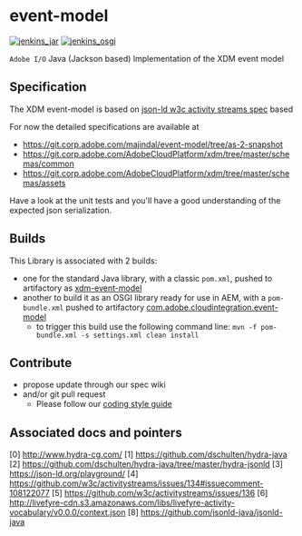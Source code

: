 # event-model

[![jenkins_jar](https://img.shields.io/badge/jenkins-jar-green.svg?style=flat)](https://cloudaction.ci.corp.adobe.com:12001/job/xdm-event-model/)
[![jenkins_osgi](https://img.shields.io/badge/jenkins-osgi-green.svg?style=flat)](https://cloudaction.ci.corp.adobe.com:12001/job/xdm-event-model-osgi/)

`Adobe I/O` Java (Jackson based) Implementation of the XDM event model

## Specification


The XDM event-model is based on [json-ld w3c activity streams spec](https://github.com/w3c/activitystreams/blob/master/ns/activitystreams.jsonld) based

For now the detailed specifications are available at
* https://git.corp.adobe.com/majindal/event-model/tree/as-2-snapshot
* https://git.corp.adobe.com/AdobeCloudPlatform/xdm/tree/master/schemas/common
* https://git.corp.adobe.com/AdobeCloudPlatform/xdm/tree/master/schemas/assets


Have a look at the unit tests and you'll have a good understanding of the expected json serialization.

## Builds

This Library is associated with 2 builds:

* one for the standard Java library, with a classic `pom.xml`, pushed to artifactory as [xdm-event-model](https://artifactory.corp.adobe.com/artifactory/maven-cloud-action-local/com/adobe/cloudintegration/xdm-event-model/)
* another to build it as an OSGI library ready for use in AEM, with a `pom-bundle.xml` pushed to artifactory [com.adobe.cloudintegration.event-model](https://artifactory.corp.adobe.com/artifactory/maven-cloud-action-local/com/adobe/cloudintegration/com.adobe.cloudintegration.event-model/)
  * to trigger this build use the following command line: `mvn -f pom-bundle.xml -s settings.xml clean install`
  
## Contribute
 
* propose update through our spec wiki
* and/or git pull request 
  * Please follow our [coding style guide](https://git.corp.adobe.com/adobeio/ca-common/tree/master/src/main/resources/styleguide/README.md)
 
## Associated docs and pointers


[0] http://www.hydra-cg.com/
[1] https://github.com/dschulten/hydra-java
[2] https://github.com/dschulten/hydra-java/tree/master/hydra-jsonld
[3] https://json-ld.org/playground/
[4] https://github.com/w3c/activitystreams/issues/134#issuecomment-108122077
[5] https://github.com/w3c/activitystreams/issues/136
[6] http://livefyre-cdn.s3.amazonaws.com/libs/livefyre-activity-vocabulary/v0.0.0/context.json
[8] https://github.com/jsonld-java/jsonld-java
